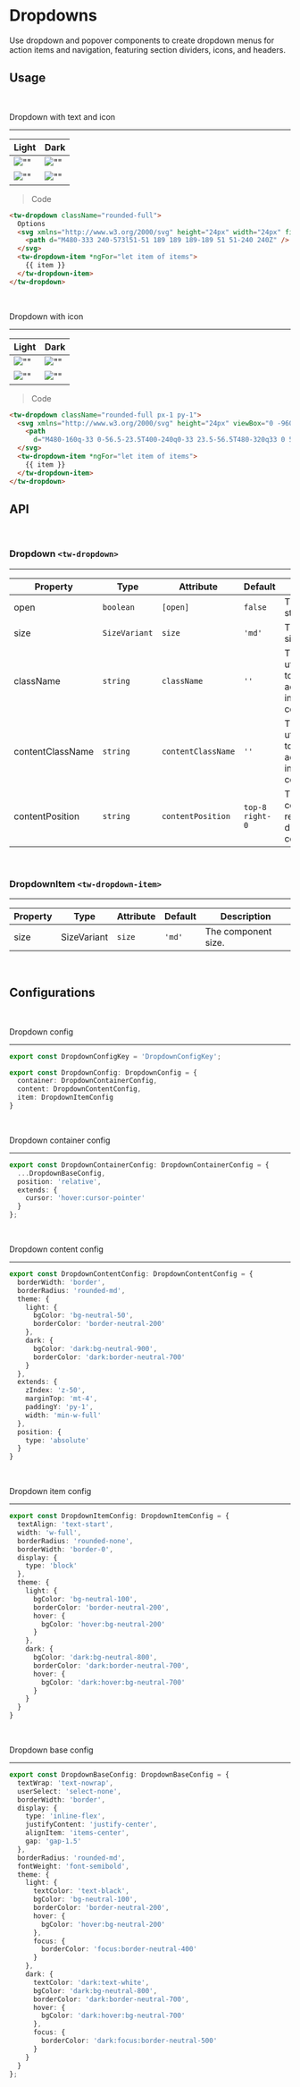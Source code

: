 # Dropdowns

Use dropdown and popover components to create dropdown menus for action items and navigation, featuring section dividers, icons, and headers.

## Usage

<br/>

Dropdown with text and icon

---
Light | Dark
---------- | ---------
![""](images/dropdown/dropdown.png) | ![""](images/dropdown/dropdown-dark.png)
![""](images/dropdown/dropdown-usage.png) | ![""](images/dropdown/dropdown-usage-dark.png)

>Code

```html
<tw-dropdown className="rounded-full">
  Options
  <svg xmlns="http://www.w3.org/2000/svg" height="24px" width="24px" fill="currentColor" viewBox="0 -960 960 960">
    <path d="M480-333 240-573l51-51 189 189 189-189 51 51-240 240Z" />
  </svg>
  <tw-dropdown-item *ngFor="let item of items">
    {{ item }}
  </tw-dropdown-item>
</tw-dropdown>
```

<br/>

Dropdown with icon

---
Light | Dark
---------- | ---------
![""](images/dropdown/dropdown-with-icon.png) | ![""](images/dropdown/dropdown-with-icon-dark.png)
![""](images/dropdown/dropdown-with-icon-usage.png) | ![""](images/dropdown/dropdown-with-icon-usage-dark.png)

>Code

```html
<tw-dropdown className="rounded-full px-1 py-1">
  <svg xmlns="http://www.w3.org/2000/svg" height="24px" viewBox="0 -960 960 960" width="24px" fill="currentColor">
    <path
      d="M480-160q-33 0-56.5-23.5T400-240q0-33 23.5-56.5T480-320q33 0 56.5 23.5T560-240q0 33-23.5 56.5T480-160Zm0-240q-33 0-56.5-23.5T400-480q0-33 23.5-56.5T480-560q33 0 56.5 23.5T560-480q0 33-23.5 56.5T480-400Zm0-240q-33 0-56.5-23.5T400-720q0-33 23.5-56.5T480-800q33 0 56.5 23.5T560-720q0 33-23.5 56.5T480-640Z" />
  </svg>
  <tw-dropdown-item *ngFor="let item of items">
    {{ item }}
  </tw-dropdown-item>
</tw-dropdown>
```

## API

<br/>

### Dropdown `<tw-dropdown>`

---
Property  | Type        | Attribute   | Default | Description
----------|-------------|-------------|---------|------------
open | `boolean` | `[open]` | `false` | The dropdown state.
size      | ``SizeVariant`` | `size`    | `'md'`  | The component size.
className | ``string``      | `className` |  `''`   | The Tailwind CSS utility class names to add/replace/remove in the dropdown container style.
contentClassName | ``string``      | `contentClassName` |  `''`   | The Tailwind CSS utility class names to add/replace/remove in the dropdown content style.
contentPosition | `string` | `contentPosition` | `top-8 right-0` | The dropdown content position relative to the dropdown container.

<br/>

### DropdownItem `<tw-dropdown-item>`

---
Property  | Type        | Attribute   | Default | Description
----------|-------------|-------------|---------|------------
size      | SizeVariant | `size`    | `'md'`  | The component size.

<br/>

## Configurations

<br/>

Dropdown config

---

```ts
export const DropdownConfigKey = 'DropdownConfigKey';

export const DropdownConfig: DropdownConfig = {
  container: DropdownContainerConfig,
  content: DropdownContentConfig,
  item: DropdownItemConfig
}
```

<br/>

Dropdown container config

---

```ts
export const DropdownContainerConfig: DropdownContainerConfig = {
  ...DropdownBaseConfig,
  position: 'relative',
  extends: {
    cursor: 'hover:cursor-pointer'
  }
};
```

<br/>

Dropdown content config

---

```ts
export const DropdownContentConfig: DropdownContentConfig = {
  borderWidth: 'border',
  borderRadius: 'rounded-md',
  theme: {
    light: {
      bgColor: 'bg-neutral-50',
      borderColor: 'border-neutral-200'
    },
    dark: {
      bgColor: 'dark:bg-neutral-900',
      borderColor: 'dark:border-neutral-700'
    }
  },
  extends: {
    zIndex: 'z-50',
    marginTop: 'mt-4',
    paddingY: 'py-1',
    width: 'min-w-full'
  },
  position: {
    type: 'absolute'
  }
}
```

<br/>

Dropdown item config

---

```ts
export const DropdownItemConfig: DropdownItemConfig = {
  textAlign: 'text-start',
  width: 'w-full',
  borderRadius: 'rounded-none',
  borderWidth: 'border-0',
  display: {
    type: 'block'
  },
  theme: {
    light: {
      bgColor: 'bg-neutral-100',
      borderColor: 'border-neutral-200',
      hover: {
        bgColor: 'hover:bg-neutral-200'
      }
    },
    dark: {
      bgColor: 'dark:bg-neutral-800',
      borderColor: 'dark:border-neutral-700',
      hover: {
        bgColor: 'dark:hover:bg-neutral-700'
      }
    }
  }
}
```

<br/>

Dropdown base config

---

```ts
export const DropdownBaseConfig: DropdownBaseConfig = {
  textWrap: 'text-nowrap',
  userSelect: 'select-none',
  borderWidth: 'border',
  display: {
    type: 'inline-flex',
    justifyContent: 'justify-center',
    alignItem: 'items-center',
    gap: 'gap-1.5'
  },
  borderRadius: 'rounded-md',
  fontWeight: 'font-semibold',
  theme: {
    light: {
      textColor: 'text-black',
      bgColor: 'bg-neutral-100',
      borderColor: 'border-neutral-200',
      hover: {
        bgColor: 'hover:bg-neutral-200'
      },
      focus: {
        borderColor: 'focus:border-neutral-400'
      }
    },
    dark: {
      textColor: 'dark:text-white',
      bgColor: 'dark:bg-neutral-800',
      borderColor: 'dark:border-neutral-700',
      hover: {
        bgColor: 'dark:hover:bg-neutral-700'
      },
      focus: {
        borderColor: 'dark:focus:border-neutral-500'
      }
    }
  }
};
```
